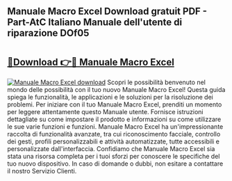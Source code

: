 ## Manuale Macro Excel Download gratuit PDF - Part-AtC Italiano Manuale dell'utente di riparazione DOf05

# <h2><a href="http://dfeqkj1.blite.top/?on=Manuale+Macro+Excel">🔗Download 👉🔴 Manuale Macro Excel</a></h2>

[![Manuale Macro Excel download](https://i.imgur.com/lujVjoI.png)](http://dfeqkj1.blite.top/?on=Manuale+Macro+Excel)
Scopri le possibilità benvenuto nel mondo delle possibilità con il tuo nuovo Manuale Macro Excel! Questa guida spiega le funzionalità, le applicazioni e le soluzioni per la risoluzione dei problemi. Per iniziare con il tuo Manuale Macro Excel, prenditi un momento per leggere attentamente questo Manuale utente. Fornisce istruzioni dettagliate su come impostare il prodotto e informazioni su come utilizzare le sue varie funzioni e funzioni. Manuale Macro Excel ha un'impressionante raccolta di funzionalità avanzate, tra cui riconoscimento facciale, controllo dei gesti, profili personalizzabili e attività automatizzate, tutte accessibili e personalizzate dall'interfaccia. Confidiamo che Manuale Macro Excel sia stata una risorsa completa per i tuoi sforzi per conoscere le specifiche del tuo nuovo dispositivo. In caso di domande o dubbi, non esitare a contattare il nostro Servizio Clienti.
